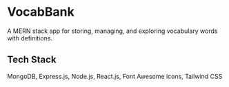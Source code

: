 # VocabBank
A MERN stack app for storing, managing, and exploring vocabulary words with definitions.

## Tech Stack
MongoDB, Express.js, Node.js, React.js, Font Awesome icons, Tailwind CSS
